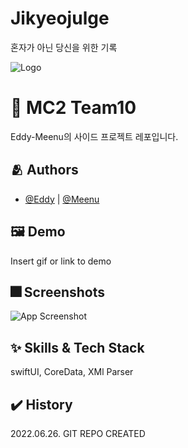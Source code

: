 # Jikyeojulge
혼자가 아닌 당신을 위한 기록

![Logo](https://dummyimage.com/1000x300/000/fff.png)


# :iphone: MC2 Team10

Eddy-Meenu의 사이드 프로젝트 레포입니다.

## :people_hugging: Authors

- [@Eddy](https://www.github.com/JUNY0110) | [@Meenu](https://github.com/taek0622)


## :framed_picture: Demo

Insert gif or link to demo


## :fireworks: Screenshots

![App Screenshot](https://dummyimage.com/250x500/000/fff.png)

## :sparkles: Skills & Tech Stack
swiftUI, CoreData, XMl Parser


## ✔️ History
2022.06.26. GIT REPO CREATED
